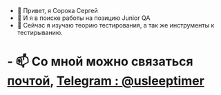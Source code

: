 - 👋 Привет, я Сорока Сергей      
- 👀 И я в поиске работы на позицию Junior QA
- 🌱 Сейчас я изучаю теорию тестирования, а так же инструменты к тестирыванию. 
# - 📫 Со мной можно связаться <a href="mailto:doppelganger444@gmail.com?subject=Тестирование">почтой</a>, <a href="https://t.me/usleeptimer">Telegram : @usleeptimer</a>
<!---

--->
